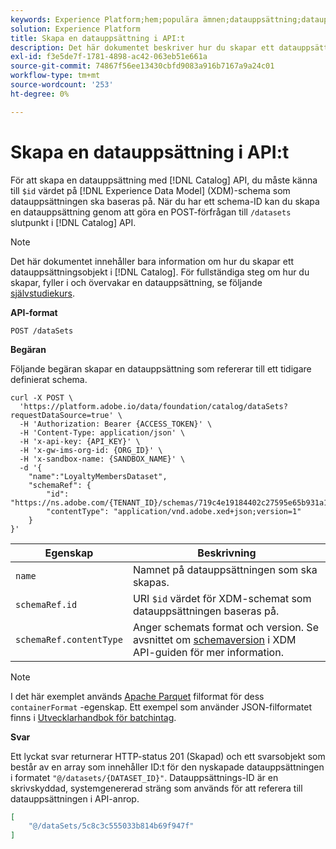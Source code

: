 ```yaml
---
keywords: Experience Platform;hem;populära ämnen;datauppsättning;datauppsättning;skapa en datauppsättning;skapa datauppsättning;aktivera datauppsättning
solution: Experience Platform
title: Skapa en datauppsättning i API:t
description: Det här dokumentet beskriver hur du skapar ett datauppsättningsobjekt i katalogtjänstens API.
exl-id: f3e5de7f-1781-4898-ac42-063eb51e661a
source-git-commit: 74867f56ee13430cbfd9083a916b7167a9a24c01
workflow-type: tm+mt
source-wordcount: '253'
ht-degree: 0%

---
```


# Skapa en datauppsättning i API:t

För att skapa en datauppsättning med [!DNL Catalog] API, du måste känna till `$id` värdet på [!DNL Experience Data Model] (XDM)-schema som datauppsättningen ska baseras på. När du har ett schema-ID kan du skapa en datauppsättning genom att göra en POST-förfrågan till `/datasets` slutpunkt i [!DNL Catalog] API.

>[!NOTE]
>
>Det här dokumentet innehåller bara information om hur du skapar ett datauppsättningsobjekt i [!DNL Catalog]. För fullständiga steg om hur du skapar, fyller i och övervakar en datauppsättning, se följande [självstudiekurs](../datasets/create.md).

**API-format**

```HTTP
POST /dataSets
```

**Begäran**

Följande begäran skapar en datauppsättning som refererar till ett tidigare definierat schema.

```SHELL
curl -X POST \
  'https://platform.adobe.io/data/foundation/catalog/dataSets?requestDataSource=true' \
  -H 'Authorization: Bearer {ACCESS_TOKEN}' \
  -H 'Content-Type: application/json' \
  -H 'x-api-key: {API_KEY}' \
  -H 'x-gw-ims-org-id: {ORG_ID}' \
  -H 'x-sandbox-name: {SANDBOX_NAME}' \
  -d '{
    "name":"LoyaltyMembersDataset",
    "schemaRef": {
        "id": "https://ns.adobe.com/{TENANT_ID}/schemas/719c4e19184402c27595e65b931a142b",
        "contentType": "application/vnd.adobe.xed+json;version=1"
    }
}'
```

| Egenskap | Beskrivning |
| --- | --- |
| `name` | Namnet på datauppsättningen som ska skapas. |
| `schemaRef.id` | URI `$id` värdet för XDM-schemat som datauppsättningen baseras på. |
| `schemaRef.contentType` | Anger schemats format och version. Se avsnittet om [schemaversion](../../xdm/api/getting-started.md#versioning) i XDM API-guiden för mer information. |

>[!NOTE]
>
>I det här exemplet används [Apache Parquet](https://parquet.apache.org/docs/) filformat för dess `containerFormat` -egenskap. Ett exempel som använder JSON-filformatet finns i [Utvecklarhandbok för batchintag](../../ingestion/batch-ingestion/api-overview.md).

**Svar**

Ett lyckat svar returnerar HTTP-status 201 (Skapad) och ett svarsobjekt som består av en array som innehåller ID:t för den nyskapade datauppsättningen i formatet `"@/datasets/{DATASET_ID}"`. Datauppsättnings-ID är en skrivskyddad, systemgenererad sträng som används för att referera till datauppsättningen i API-anrop.

```JSON
[
    "@/dataSets/5c8c3c555033b814b69f947f"
]
```
